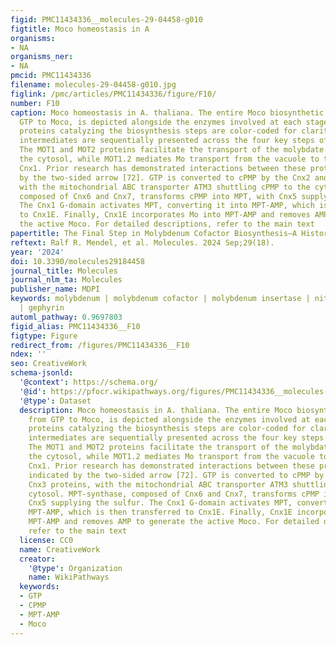 ```yaml
---
figid: PMC11434336__molecules-29-04458-g010
figtitle: Moco homeostasis in A
organisms:
- NA
organisms_ner:
- NA
pmcid: PMC11434336
filename: molecules-29-04458-g010.jpg
figlink: /pmc/articles/PMC11434336/figure/F10/
number: F10
caption: Moco homeostasis in A. thaliana. The entire Moco biosynthetic pathway, from
  GTP to Moco, is depicted alongside the enzymes involved at each stage. Distinct
  proteins catalyzing the biosynthesis steps are color-coded for clarity. All known
  intermediates are sequentially presented across the four key steps of Moco synthesis.
  The MOT1 and MOT2 proteins facilitate the transport of the molybdate anion into
  the cytosol, while MOT1.2 mediates Mo transport from the vacuole to the Mo-insertase
  Cnx1. Prior research has demonstrated interactions between these proteins, as indicated
  by the two-sided arrow [72]. GTP is converted to cPMP by the Cnx2 and Cnx3 proteins,
  with the mitochondrial ABC transporter ATM3 shuttling cPMP to the cytosol. MPT-synthase,
  composed of Cnx6 and Cnx7, transforms cPMP into MPT, with Cnx5 supplying the sulfur.
  The Cnx1 G-domain activates MPT, converting it into MPT-AMP, which is then transferred
  to Cnx1E. Finally, Cnx1E incorporates Mo into MPT-AMP and removes AMP to generate
  the active Moco. For detailed descriptions, refer to the main text
papertitle: The Final Step in Molybdenum Cofactor Biosynthesis—A Historical View
reftext: Ralf R. Mendel, et al. Molecules. 2024 Sep;29(18).
year: '2024'
doi: 10.3390/molecules29184458
journal_title: Molecules
journal_nlm_ta: Molecules
publisher_name: MDPI
keywords: molybdenum | molybdenum cofactor | molybdenum insertase | nitrate reductase
  | gephyrin
automl_pathway: 0.9697803
figid_alias: PMC11434336__F10
figtype: Figure
redirect_from: /figures/PMC11434336__F10
ndex: ''
seo: CreativeWork
schema-jsonld:
  '@context': https://schema.org/
  '@id': https://pfocr.wikipathways.org/figures/PMC11434336__molecules-29-04458-g010.html
  '@type': Dataset
  description: Moco homeostasis in A. thaliana. The entire Moco biosynthetic pathway,
    from GTP to Moco, is depicted alongside the enzymes involved at each stage. Distinct
    proteins catalyzing the biosynthesis steps are color-coded for clarity. All known
    intermediates are sequentially presented across the four key steps of Moco synthesis.
    The MOT1 and MOT2 proteins facilitate the transport of the molybdate anion into
    the cytosol, while MOT1.2 mediates Mo transport from the vacuole to the Mo-insertase
    Cnx1. Prior research has demonstrated interactions between these proteins, as
    indicated by the two-sided arrow [72]. GTP is converted to cPMP by the Cnx2 and
    Cnx3 proteins, with the mitochondrial ABC transporter ATM3 shuttling cPMP to the
    cytosol. MPT-synthase, composed of Cnx6 and Cnx7, transforms cPMP into MPT, with
    Cnx5 supplying the sulfur. The Cnx1 G-domain activates MPT, converting it into
    MPT-AMP, which is then transferred to Cnx1E. Finally, Cnx1E incorporates Mo into
    MPT-AMP and removes AMP to generate the active Moco. For detailed descriptions,
    refer to the main text
  license: CC0
  name: CreativeWork
  creator:
    '@type': Organization
    name: WikiPathways
  keywords:
  - GTP
  - CPMP
  - MPT-AMP
  - Moco
---
```

